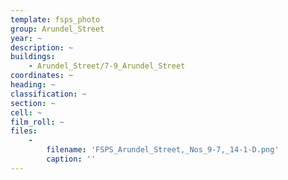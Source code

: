 ```yaml
---
template: fsps_photo
group: Arundel_Street
year: ~
description: ~
buildings:
    - Arundel_Street/7-9_Arundel_Street
coordinates: ~
heading: ~
classification: ~
section: ~
cell: ~
film_roll: ~
files:
    -
        filename: 'FSPS_Arundel_Street,_Nos_9-7,_14-1-D.png'
        caption: ''
---
```

